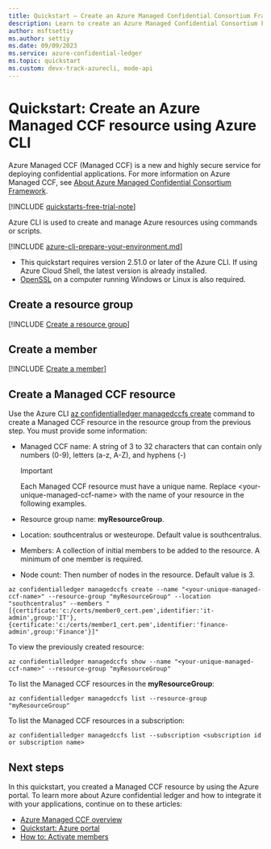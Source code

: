 ```yaml
---
title: Quickstart – Create an Azure Managed Confidential Consortium Framework resource with the Azure CLI
description: Learn to create an Azure Managed Confidential Consortium Framework resource with the Azure CLI
author: msftsettiy
ms.author: settiy
ms.date: 09/09/2023
ms.service: azure-confidential-ledger
ms.topic: quickstart
ms.custom: devx-track-azurecli, mode-api
---
```


# Quickstart: Create an Azure Managed CCF resource using Azure CLI

Azure Managed CCF (Managed CCF) is a new and highly secure service for deploying confidential applications. For more information on Azure Managed CCF, see [About Azure Managed Confidential Consortium Framework](overview.md).

[!INCLUDE [quickstarts-free-trial-note](~/reusable-content/ce-skilling/azure/includes/quickstarts-free-trial-note.md)]

Azure CLI is used to create and manage Azure resources using commands or scripts.

[!INCLUDE [azure-cli-prepare-your-environment.md](~/reusable-content/azure-cli/azure-cli-prepare-your-environment.md)]

- This quickstart requires version 2.51.0 or later of the Azure CLI. If using Azure Cloud Shell, the latest version is already installed.
- [OpenSSL](https://www.openssl.org/) on a computer running Windows or Linux is also required.

## Create a resource group

[!INCLUDE [Create a resource group](./includes/cli-resource-group-create.md)]

## Create a member

[!INCLUDE [Create a member](./includes/create-member.md)]

## Create a Managed CCF resource

Use the Azure CLI [az confidentialledger managedccfs create](/cli/azure/confidentialledger/managedccfs#az-confidentialledger-managedccfs-create) command to create a Managed CCF resource in the resource group from the previous step. You must provide some information:

- Managed CCF name: A string of 3 to 32 characters that can contain only numbers (0-9), letters (a-z, A-Z), and hyphens (-)

  > [!Important]
  > Each Managed CCF resource must have a unique name. Replace \<your-unique-managed-ccf-name\> with the name of your resource in the following examples.

- Resource group name: **myResourceGroup**.
- Location: southcentralus or westeurope. Default value is southcentralus.
- Members: A collection of initial members to be added to the resource. A minimum of one member is required.
- Node count: Then number of nodes in the resource. Default value is 3.

```azurecli
az confidentialledger managedccfs create --name "<your-unique-managed-ccf-name>" --resource-group "myResourceGroup" --location "southcentralus" --members "[{certificate:'c:/certs/member0_cert.pem',identifier:'it-admin',group:'IT'},{certificate:'c:/certs/member1_cert.pem',identifier:'finance-admin',group:'Finance'}]"
```

To view the previously created resource:

```azurecli
az confidentialledger managedccfs show --name "<your-unique-managed-ccf-name>" --resource-group "myResourceGroup"
```

To list the Managed CCF resources in the **myResourceGroup**:

```azurecli
az confidentialledger managedccfs list --resource-group "myResourceGroup"
```

To list the Managed CCF resources in a subscription:

```azurecli
az confidentialledger managedccfs list --subscription <subscription id or subscription name>
```

## Next steps

In this quickstart, you created a Managed CCF resource by using the Azure portal. To learn more about Azure confidential ledger and how to integrate it with your applications, continue on to these articles:

- [Azure Managed CCF overview](overview.md)
- [Quickstart: Azure portal](quickstart-portal.md)
- [How to: Activate members](how-to-activate-members.md)
